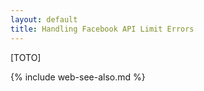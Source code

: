 ```yaml
---
layout: default
title: Handling Facebook API Limit Errors
---
```


[TOTO]


{% include web-see-also.md %}